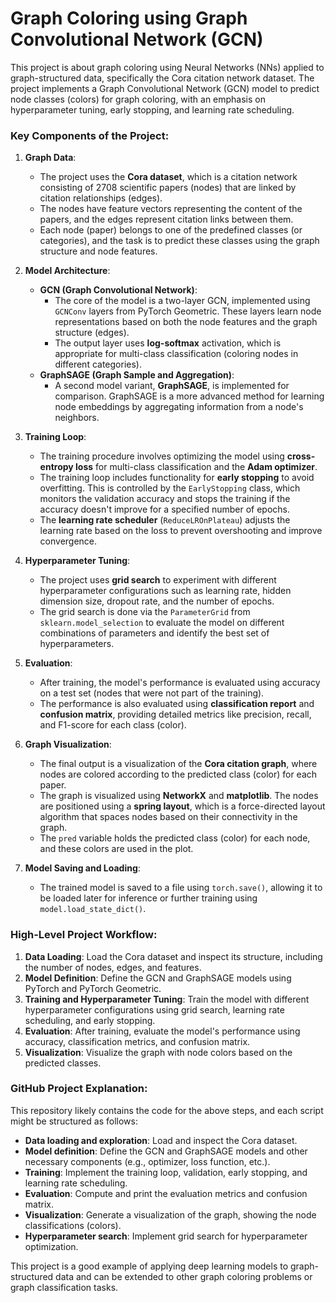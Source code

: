 # Graph Coloring using Graph Convolutional Network (GCN)

This project is about graph coloring using Neural Networks (NNs) applied to graph-structured data, specifically the Cora citation network dataset. The project implements a Graph Convolutional Network (GCN) model to predict node classes (colors) for graph coloring, with an emphasis on hyperparameter tuning, early stopping, and learning rate scheduling.

### Key Components of the Project:

1.  **Graph Data**:

    -   The project uses the **Cora dataset**, which is a citation network consisting of 2708 scientific papers (nodes) that are linked by citation relationships (edges).
    -   The nodes have feature vectors representing the content of the papers, and the edges represent citation links between them.
    -   Each node (paper) belongs to one of the predefined classes (or categories), and the task is to predict these classes using the graph structure and node features.
2.  **Model Architecture**:

    -   **GCN (Graph Convolutional Network)**:
        -   The core of the model is a two-layer GCN, implemented using `GCNConv` layers from PyTorch Geometric. These layers learn node representations based on both the node features and the graph structure (edges).
        -   The output layer uses **log-softmax** activation, which is appropriate for multi-class classification (coloring nodes in different categories).
    -   **GraphSAGE (Graph Sample and Aggregation)**:
        -   A second model variant, **GraphSAGE**, is implemented for comparison. GraphSAGE is a more advanced method for learning node embeddings by aggregating information from a node's neighbors.
3.  **Training Loop**:

    -   The training procedure involves optimizing the model using **cross-entropy loss** for multi-class classification and the **Adam optimizer**.
    -   The training loop includes functionality for **early stopping** to avoid overfitting. This is controlled by the `EarlyStopping` class, which monitors the validation accuracy and stops the training if the accuracy doesn't improve for a specified number of epochs.
    -   The **learning rate scheduler** (`ReduceLROnPlateau`) adjusts the learning rate based on the loss to prevent overshooting and improve convergence.
4.  **Hyperparameter Tuning**:

    -   The project uses **grid search** to experiment with different hyperparameter configurations such as learning rate, hidden dimension size, dropout rate, and the number of epochs.
    -   The grid search is done via the `ParameterGrid` from `sklearn.model_selection` to evaluate the model on different combinations of parameters and identify the best set of hyperparameters.
5.  **Evaluation**:

    -   After training, the model's performance is evaluated using accuracy on a test set (nodes that were not part of the training).
    -   The performance is also evaluated using **classification report** and **confusion matrix**, providing detailed metrics like precision, recall, and F1-score for each class (color).
6.  **Graph Visualization**:

    -   The final output is a visualization of the **Cora citation graph**, where nodes are colored according to the predicted class (color) for each paper.
    -   The graph is visualized using **NetworkX** and **matplotlib**. The nodes are positioned using a **spring layout**, which is a force-directed layout algorithm that spaces nodes based on their connectivity in the graph.
    -   The `pred` variable holds the predicted class (color) for each node, and these colors are used in the plot.
7.  **Model Saving and Loading**:

    -   The trained model is saved to a file using `torch.save()`, allowing it to be loaded later for inference or further training using `model.load_state_dict()`.

### High-Level Project Workflow:

1.  **Data Loading**: Load the Cora dataset and inspect its structure, including the number of nodes, edges, and features.
2.  **Model Definition**: Define the GCN and GraphSAGE models using PyTorch and PyTorch Geometric.
3.  **Training and Hyperparameter Tuning**: Train the model with different hyperparameter configurations using grid search, learning rate scheduling, and early stopping.
4.  **Evaluation**: After training, evaluate the model's performance using accuracy, classification metrics, and confusion matrix.
5.  **Visualization**: Visualize the graph with node colors based on the predicted classes.

### GitHub Project Explanation:

This repository likely contains the code for the above steps, and each script might be structured as follows:

-   **Data loading and exploration**: Load and inspect the Cora dataset.
-   **Model definition**: Define the GCN and GraphSAGE models and other necessary components (e.g., optimizer, loss function, etc.).
-   **Training**: Implement the training loop, validation, early stopping, and learning rate scheduling.
-   **Evaluation**: Compute and print the evaluation metrics and confusion matrix.
-   **Visualization**: Generate a visualization of the graph, showing the node classifications (colors).
-   **Hyperparameter search**: Implement grid search for hyperparameter optimization.

This project is a good example of applying deep learning models to graph-structured data and can be extended to other graph coloring problems or graph classification tasks.
